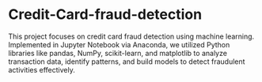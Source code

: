 # Credit-Card-fraud-detection
This project focuses on credit card fraud detection using machine learning. Implemented in Jupyter Notebook via Anaconda, we utilized Python libraries like pandas, NumPy, scikit-learn, and matplotlib to analyze transaction data, identify patterns, and build models to detect fraudulent activities effectively.
